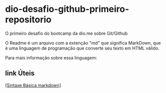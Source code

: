 # dio-desafio-github-primeiro-repositorio
O primeiro desafio do bootcamp da dio.me sobre Git/Github

O Readme é um arquivo com a extenção "md" que significa MarkDown, que é uma linguagem de programação que converte seu texto em HTML válido.

Para mais informação sobre essa linguagem:
## link Úteis

<a href="[http://example.com/](https://www.markdownguide.org/)" target="_blank">[Sintaxe Básica markdown]</a>


